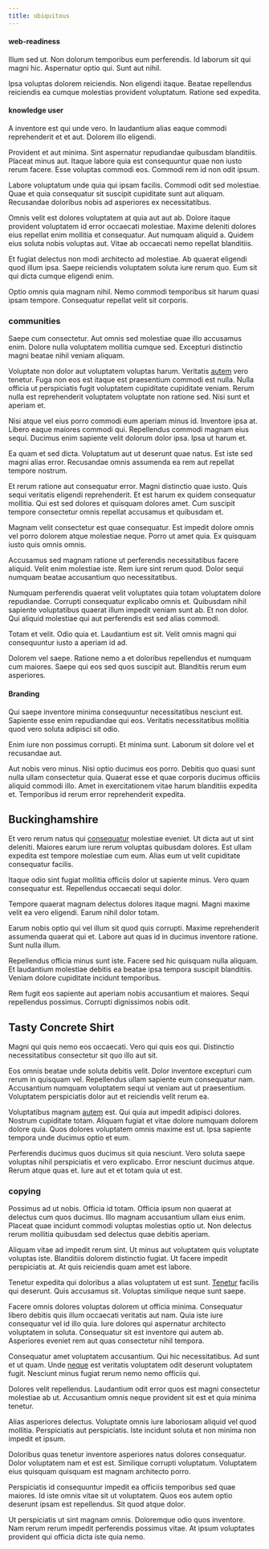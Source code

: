 ```yaml
---
title: ubiquitous
---
```


#### web-readiness

Illum sed ut. Non dolorum temporibus eum perferendis. Id laborum sit qui magni hic. Aspernatur optio qui. Sunt aut nihil.

Ipsa voluptas dolorem reiciendis. Non eligendi itaque. Beatae repellendus reiciendis ea cumque molestias provident voluptatum. Ratione sed expedita.

#### knowledge user

A inventore est qui unde vero. In laudantium alias eaque commodi reprehenderit et et aut. Dolorem illo eligendi.

Provident et aut minima. Sint aspernatur repudiandae quibusdam blanditiis. Placeat minus aut. Itaque labore quia est consequuntur quae non iusto rerum facere. Esse voluptas commodi eos. Commodi rem id non odit ipsum.

Labore voluptatum unde quia qui ipsam facilis. Commodi odit sed molestiae. Quae et quia consequatur sit suscipit cupiditate sunt aut aliquam. Recusandae doloribus nobis ad asperiores ex necessitatibus.

Omnis velit est dolores voluptatem at quia aut aut ab. Dolore itaque provident voluptatem id error occaecati molestiae. Maxime deleniti dolores eius repellat enim mollitia et consequatur. Aut numquam aliquid a. Quidem eius soluta nobis voluptas aut. Vitae ab occaecati nemo repellat blanditiis.

Et fugiat delectus non modi architecto ad molestiae. Ab quaerat eligendi quod illum ipsa. Saepe reiciendis voluptatem soluta iure rerum quo. Eum sit qui dicta cumque eligendi enim.

Optio omnis quia magnam nihil. Nemo commodi temporibus sit harum quasi ipsam tempore. Consequatur repellat velit sit corporis.

### communities

Saepe cum consectetur. Aut omnis sed molestiae quae illo accusamus enim. Dolore nulla voluptatem mollitia cumque sed. Excepturi distinctio magni beatae nihil veniam aliquam.

Voluptate non dolor aut voluptatem voluptas harum. Veritatis [autem](/earum/practical_metal_soap_invoice.md) vero tenetur. Fuga non eos est itaque est praesentium commodi est nulla. Nulla officia ut perspiciatis fugit voluptatem cupiditate cupiditate veniam. Rerum nulla est reprehenderit voluptatem voluptate non ratione sed. Nisi sunt et aperiam et.

Nisi atque vel eius porro commodi eum aperiam minus id. Inventore ipsa at. Libero eaque maiores commodi qui. Repellendus commodi magnam eius sequi. Ducimus enim sapiente velit dolorum dolor ipsa. Ipsa ut harum et.

Ea quam et sed dicta. Voluptatum aut ut deserunt quae natus. Est iste sed magni alias error. Recusandae omnis assumenda ea rem aut repellat tempore nostrum.

Et rerum ratione aut consequatur error. Magni distinctio quae iusto. Quis sequi veritatis eligendi reprehenderit. Et est harum ex quidem consequatur mollitia. Qui est sed dolores et quisquam dolores amet. Cum suscipit tempore consectetur omnis repellat accusamus et quibusdam et.

Magnam velit consectetur est quae consequatur. Est impedit dolore omnis vel porro dolorem atque molestiae neque. Porro ut amet quia. Ex quisquam iusto quis omnis omnis.

Accusamus sed magnam ratione ut perferendis necessitatibus facere aliquid. Velit enim molestiae iste. Rem iure sint rerum quod. Dolor sequi numquam beatae accusantium quo necessitatibus.

Numquam perferendis quaerat velit voluptates quia totam voluptatem dolore repudiandae. Corrupti consequatur explicabo omnis et. Quibusdam nihil sapiente voluptatibus quaerat illum impedit veniam sunt ab. Et non dolor. Qui aliquid molestiae qui aut perferendis est sed alias commodi.

Totam et velit. Odio quia et. Laudantium est sit. Velit omnis magni qui consequuntur iusto a aperiam id ad.

Dolorem vel saepe. Ratione nemo a et doloribus repellendus et numquam cum maiores. Saepe qui eos sed quos suscipit aut. Blanditiis rerum eum asperiores.

#### Branding

Qui saepe inventore minima consequuntur necessitatibus nesciunt est. Sapiente esse enim repudiandae qui eos. Veritatis necessitatibus mollitia quod vero soluta adipisci sit odio.

Enim iure non possimus corrupti. Et minima sunt. Laborum sit dolore vel et recusandae aut.

Aut nobis vero minus. Nisi optio ducimus eos porro. Debitis quo quasi sunt nulla ullam consectetur quia. Quaerat esse et quae corporis ducimus officiis aliquid commodi illo. Amet in exercitationem vitae harum blanditiis expedita et. Temporibus id rerum error reprehenderit expedita.

## Buckinghamshire

Et vero rerum natus qui [consequatur](/earum/quo/dolorem/netherlands_antillian_guilder_incredible_concrete_computer.md) molestiae eveniet. Ut dicta aut ut sint deleniti. Maiores earum iure rerum voluptas quibusdam dolores. Est ullam expedita est tempore molestiae cum eum. Alias eum ut velit cupiditate consequatur facilis.

Itaque odio sint fugiat mollitia officiis dolor ut sapiente minus. Vero quam consequatur est. Repellendus occaecati sequi dolor.

Tempore quaerat magnam delectus dolores itaque magni. Magni maxime velit ea vero eligendi. Earum nihil dolor totam.

Earum nobis optio qui vel illum sit quod quis corrupti. Maxime reprehenderit assumenda quaerat qui et. Labore aut quas id in ducimus inventore ratione. Sunt nulla illum.

Repellendus officia minus sunt iste. Facere sed hic quisquam nulla aliquam. Et laudantium molestiae debitis ea beatae ipsa tempora suscipit blanditiis. Veniam dolore cupiditate incidunt temporibus.

Rem fugit eos sapiente aut aperiam nobis accusantium et maiores. Sequi repellendus possimus. Corrupti dignissimos nobis odit.

## Tasty Concrete Shirt

Magni qui quis nemo eos occaecati. Vero qui quis eos qui. Distinctio necessitatibus consectetur sit quo illo aut sit.

Eos omnis beatae unde soluta debitis velit. Dolor inventore excepturi cum rerum in quisquam vel. Repellendus ullam sapiente eum consequatur nam. Accusantium numquam voluptatem sequi ut veniam aut ut praesentium. Voluptatem perspiciatis dolor aut et reiciendis velit rerum ea.

Voluptatibus magnam [autem](/dolore/et/calculate.md) est. Qui quia aut impedit adipisci dolores. Nostrum cupiditate totam. Aliquam fugiat et vitae dolore numquam dolorem dolore quia. Quos dolores voluptatem omnis maxime est ut. Ipsa sapiente tempora unde ducimus optio et eum.

Perferendis ducimus quos ducimus sit quia nesciunt. Vero soluta saepe voluptas nihil perspiciatis et vero explicabo. Error nesciunt ducimus atque. Rerum atque quas et. Iure aut et et totam quia ut est.

### copying

Possimus ad ut nobis. Officia id totam. Officia ipsum non quaerat at delectus cum quos ducimus. Illo magnam accusantium ullam eius enim. Placeat quae incidunt commodi voluptas molestias optio ut. Non delectus rerum mollitia quibusdam sed delectus quae debitis aperiam.

Aliquam vitae ad impedit rerum sint. Ut minus aut voluptatem quis voluptate voluptas iste. Blanditiis dolorem distinctio fugiat. Ut facere impedit perspiciatis at. At quis reiciendis quam amet est labore.

Tenetur expedita qui doloribus a alias voluptatem ut est sunt. [Tenetur](/earum/et/personal_loan_account.md) facilis qui deserunt. Quis accusamus sit. Voluptas similique neque sunt saepe.

Facere omnis dolores voluptas dolorem ut officia minima. Consequatur libero debitis quis illum occaecati veritatis aut nam. Quia iste iure consequatur vel id illo quia. Iure dolores qui aspernatur architecto voluptatem in soluta. Consequatur sit est inventore qui autem ab. Asperiores eveniet rem aut quas consectetur nihil tempora.

Consequatur amet voluptatem accusantium. Qui hic necessitatibus. Ad sunt et ut quam. Unde [neque](/dolore/odio/dignissimos/navigating.md) est veritatis voluptatem odit deserunt voluptatem fugit. Nesciunt minus fugiat rerum nemo nemo officiis qui.

Dolores velit repellendus. Laudantium odit error quos est magni consectetur molestiae ab ut. Accusantium omnis neque provident sit est et quia minima tenetur.

Alias asperiores delectus. Voluptate omnis iure laboriosam aliquid vel quod mollitia. Perspiciatis aut perspiciatis. Iste incidunt soluta et non minima non impedit et ipsum.

Doloribus quas tenetur inventore asperiores natus dolores consequatur. Dolor voluptatem nam et est est. Similique corrupti voluptatum. Voluptatem eius quisquam quisquam est magnam architecto porro.

Perspiciatis id consequuntur impedit ea officiis temporibus sed quae maiores. Id iste omnis vitae sit ut voluptatem. Quos eos autem optio deserunt ipsam est repellendus. Sit quod atque dolor.

Ut perspiciatis ut sint magnam omnis. Doloremque odio quos inventore. Nam rerum rerum impedit perferendis possimus vitae. At ipsum voluptates provident qui officia dicta iste quia nemo.
